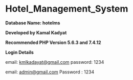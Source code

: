 # Hotel_Management_System
**Database Name: hotelms**

**Developed by Kamal Kadyat**

**Recommended PHP Version 5.6.3 and 7.4.12**


**Login Details**

email: kmlkadayat@gmail.com
password: 1234


email: admin@gmail.com
Password : 1234
